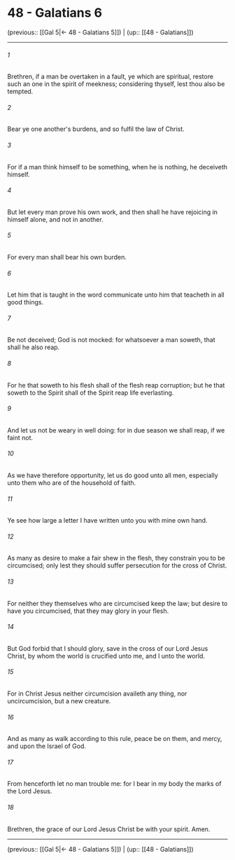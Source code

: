 # 48 - Galatians 6

(previous:: [[Gal 5|← 48 - Galatians 5]]) | (up:: [[48 - Galatians]])

***


###### 1 
Brethren, if a man be overtaken in a fault, ye which are spiritual, restore such an one in the spirit of meekness; considering thyself, lest thou also be tempted. 

###### 2 
Bear ye one another's burdens, and so fulfil the law of Christ. 

###### 3 
For if a man think himself to be something, when he is nothing, he deceiveth himself. 

###### 4 
But let every man prove his own work, and then shall he have rejoicing in himself alone, and not in another. 

###### 5 
For every man shall bear his own burden. 

###### 6 
Let him that is taught in the word communicate unto him that teacheth in all good things. 

###### 7 
Be not deceived; God is not mocked: for whatsoever a man soweth, that shall he also reap. 

###### 8 
For he that soweth to his flesh shall of the flesh reap corruption; but he that soweth to the Spirit shall of the Spirit reap life everlasting. 

###### 9 
And let us not be weary in well doing: for in due season we shall reap, if we faint not. 

###### 10 
As we have therefore opportunity, let us do good unto all men, especially unto them who are of the household of faith. 

###### 11 
Ye see how large a letter I have written unto you with mine own hand. 

###### 12 
As many as desire to make a fair shew in the flesh, they constrain you to be circumcised; only lest they should suffer persecution for the cross of Christ. 

###### 13 
For neither they themselves who are circumcised keep the law; but desire to have you circumcised, that they may glory in your flesh. 

###### 14 
But God forbid that I should glory, save in the cross of our Lord Jesus Christ, by whom the world is crucified unto me, and I unto the world. 

###### 15 
For in Christ Jesus neither circumcision availeth any thing, nor uncircumcision, but a new creature. 

###### 16 
And as many as walk according to this rule, peace be on them, and mercy, and upon the Israel of God. 

###### 17 
From henceforth let no man trouble me: for I bear in my body the marks of the Lord Jesus. 

###### 18 
Brethren, the grace of our Lord Jesus Christ be with your spirit. Amen.

***

(previous:: [[Gal 5|← 48 - Galatians 5]]) | (up:: [[48 - Galatians]])
